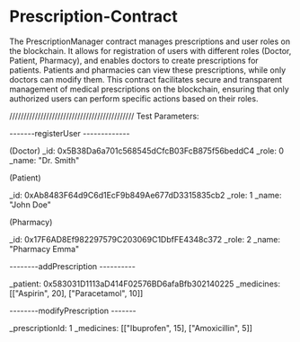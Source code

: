 # Prescription-Contract
The PrescriptionManager contract manages prescriptions and user roles on the blockchain. It allows for registration of users with different roles (Doctor, Patient, Pharmacy), and enables doctors to create prescriptions for patients. Patients and pharmacies can view these prescriptions, while only doctors can modify them. This contract facilitates secure and transparent management of medical prescriptions on the blockchain, ensuring that only authorized users can perform specific actions based on their roles.

////////////////////////////////////////////
Test Parameters:

-------registerUser -------------

(Doctor)
_id: 0x5B38Da6a701c568545dCfcB03FcB875f56beddC4
_role: 0
_name: "Dr. Smith"

(Patient)

_id: 0xAb8483F64d9C6d1EcF9b849Ae677dD3315835cb2
_role: 1 
_name: "John Doe"

(Pharmacy)

_id: 0x17F6AD8Ef982297579C203069C1DbfFE4348c372
_role: 2 
_name: "Pharmacy Emma"

--------addPrescription ----------

_patient: 0x583031D1113aD414F02576BD6afaBfb302140225
_medicines: [["Aspirin", 20], ["Paracetamol", 10]]

--------modifyPrescription -------

_prescriptionId: 1
_medicines: [["Ibuprofen", 15], ["Amoxicillin", 5]]


